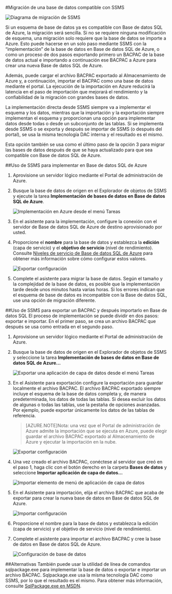<properties
   pageTitle="Migración a Base de datos SQL mediante SSMS"
   description="Base de datos SQL de Microsoft Azure, migrar la base de datos sql, migrar con ssms"
   services="sql-database"
   documentationCenter=""
   authors="pehteh"
   manager="jeffreyg"
   editor="monicar"/>

<tags
   ms.service="sql-database"
   ms.devlang="NA"
   ms.topic="article"
   ms.tgt_pltfrm="NA"
   ms.workload="data-management"
   ms.date="07/17/2015"
   ms.author="pehteh"/>

#Migración de una base de datos compatible con SSMS 

![Diagrama de migración de SSMS](./media/sql-database-migrate-ssms/01SSMSDiagram.png)

Si un esquema de base de datos ya es compatible con Base de datos SQL de Azure, la migración será sencilla. Si no se requiere ninguna modificación de esquema, una migración solo requiere que la base de datos se importe a Azure. Esto puede hacerse en un solo paso mediante SSMS con la “implementación” de la base de datos en Base de datos SQL de Azure, o como un proceso de dos pasos exportando primero un BACPAC de la base de datos actual e importando a continuación ese BACPAC a Azure para crear una nueva Base de datos SQL de Azure.

Además, puede cargar el archivo BACPAC exportado al Almacenamiento de Azure y, a continuación, importar el BACPAC como una base de datos mediante el portal. La ejecución de la importación en Azure reducirá la latencia en el paso de importación que mejorará el rendimiento y la confiabilidad de la migración con grandes bases de datos.

La implementación directa desde SSMS siempre va a implementar el esquema y los datos, mientras que la importación y la exportación siempre implementan el esquema y proporcionan una opción para implementar datos desde todas o desde un subconjunto de las tablas. Si se implementa desde SSMS o se exporta y después se importar de SSMS (o después del portal), se usa la misma tecnología DAC interna y el resultado es el mismo.

Esta opción también se usa como el último paso de la opción 3 para migrar las bases de datos después de que se haya actualizado para que sea compatible con Base de datos SQL de Azure.

##Uso de SSMS para implementar en Base de datos SQL de Azure
1.	Aprovisione un servidor lógico mediante el Portal de administración de Azure.
2. Busque la base de datos de origen en el Explorador de objetos de SSMS y ejecute la tarea **Implementación de bases de datos en Base de datos SQL de Azure**.

	![Implementación en Azure desde el menú Tareas](./media/sql-database-migrate-ssms/02MigrateusingSSMS.png)

3.	En el asistente para la implementación, configure la conexión con el servidor de Base de datos SQL de Azure de destino aprovisionado por usted.
4.	Proporcione el **nombre** para la base de datos y establezca la **edición** (capa de servicio) y el **objetivo de servicio** (nivel de rendimiento). Consulte [Niveles de servicio de Base de datos SQL de Azure](sql-database-service-tiers.md) para obtener más información sobre cómo configurar estos valores. 

	![Exportar configuración](./media/sql-database-migrate-ssms/03MigrateusingSSMS.png)

5.	Complete el asistente para migrar la base de datos. Según el tamaño y la complejidad de la base de datos, es posible que la implementación tarde desde unos minutos hasta varias horas. Si los errores indican que el esquema de base de datos es incompatible con la Base de datos SQL, use una opción de migración diferente.

##Uso de SSMS para exportar un BACPAC y después importarlo en Base de datos SQL
El proceso de implementación se puede dividir en dos pasos: exportar e importar. En el primer paso, se crea un archivo BACPAC que después se usa como entrada en el segundo paso.

1.	Aprovisione un servidor lógico mediante el Portal de administración de Azure.
2.	Busque la base de datos de origen en el Explorador de objetos de SSMS y seleccione la tarea **Implementación de bases de datos en Base de datos SQL de Azure...**

	![Exportar una aplicación de capa de datos desde el menú Tareas](./media/sql-database-migrate-ssms/04MigrateusingSSMS.png)

3. En el Asistente para exportación configure la exportación para guardar localmente el archivo BACPAC. El archivo BACPAC exportado siempre incluye el esquema de la base de datos completa y, de manera predeterminada, los datos de todas las tablas. Si desea excluir los datos de algunas o todas las tablas, use la pestaña de opciones avanzadas. Por ejemplo, puede exportar únicamente los datos de las tablas de referencia.
	>[AZURE.NOTE]Nota: una vez que el Portal de administración de Azure admite la importación que se ejecuta en Azure, puede elegir guardar el archivo BACPAC exportado al Almacenamiento de Azure y ejecutar la importación en la nube.

	![Exportar configuración](./media/sql-database-migrate-ssms/05MigrateusingSSMS.png)

4.	Una vez creado el archivo BACPAC, conéctese al servidor que creó en el paso 1, haga clic con el botón derecho en la carpeta **Bases de datos** y seleccione **Importar aplicación de capa de datos...**

	![Importar elemento de menú de aplicación de capa de datos](./media/sql-database-migrate-ssms/06MigrateusingSSMS.png)

5.	En el Asistente para importación, elija el archivo BACPAC que acaba de exportar para crear la nueva base de datos en Base de datos SQL de Azure.

	![Importar configuración](./media/sql-database-migrate-ssms/07MigrateusingSSMS.png)

6.	Proporcione el nombre para la base de datos y establezca la edición (capa de servicio) y el objetivo de servicio (nivel de rendimiento).
	 
7.	Complete el asistente para importar el archivo BACPAC y cree la base de datos en Base de datos SQL de Azure.

	![Configuración de base de datos](./media/sql-database-migrate-ssms/08MigrateusingSSMS.png)
 
##Alternativas
También puede usar la utilidad de línea de comandos sqlpackage.exe para implementar la base de datos o exportar e importar un archivo BACPAC. Sqlpackage.exe usa la misma tecnología DAC como SSMS, por lo que el resultado es el mismo. Para obtener más información, consulte [SqlPackage.exe en MSDN](https://msdn.microsoft.com/library/hh550080.aspx).

<!---HONumber=August15_HO6-->